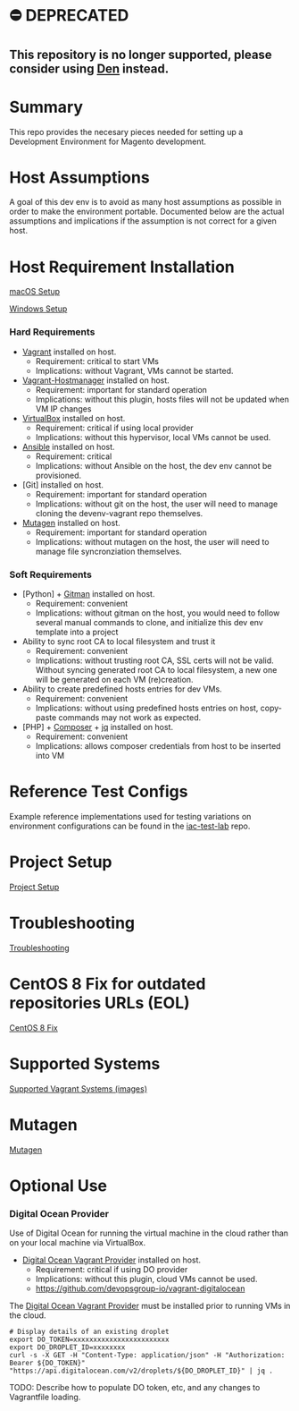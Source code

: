 # ⛔️ DEPRECATED
## This repository is no longer supported, please consider using [Den](https://github.com/swiftotter/den) instead.

# Summary

This repo provides the necesary pieces needed for setting up a Development Environment for Magento development.

# Host Assumptions

A goal of this dev env is to avoid as many host assumptions as possible in order to make the environment portable. Documented below are the actual assumptions and implications if the assumption is not correct for a given host.

# Host Requirement Installation

[macOS Setup](macOsSetup.md)

[Windows Setup](windowsSetup.md)

### Hard Requirements

- [Vagrant] installed on host.
    * Requirement: critical to start VMs
    * Implications: without Vagrant, VMs cannot be started.
- [Vagrant-Hostmanager] installed on host.
    * Requirement: important for standard operation
    * Implications: without this plugin, hosts files will not be updated when VM IP changes
- [VirtualBox] installed on host.
    * Requirement: critical if using local provider
    * Implications: without this hypervisor, local VMs cannot be used.
- [Ansible] installed on host.
    * Requirement: critical
    * Implications: without Ansible on the host, the dev env cannot be provisioned.
- [Git] installed on host.
    * Requirement: important for standard operation
    * Implications: without git on the host, the user will need to manage cloning the devenv-vagrant repo themselves.
- [Mutagen] installed on host.
    * Requirement: important for standard operation
    * Implications: without mutagen on the host, the user will need to manage file syncronziation themselves.

### Soft Requirements

- [Python] + [Gitman] installed on host.
    * Requirement: convenient
    * Implications: without gitman on the host, you would need to follow several manual commands to clone, and initialize this dev env template into a project
- Ability to sync root CA to local filesystem and trust it
    * Requirement: convenient
    * Implications: without trusting root CA, SSL certs will not be valid. Without syncing generated root CA to local filesystem, a new one will be generated on each VM (re)creation.
- Ability to create predefined hosts entries for dev VMs.
    * Requirement: convenient
    * Implications: without using predefined hosts entries on host, copy-paste commands may not work as expected.
- [PHP] + [Composer] + [jq] installed on host.
    * Requirement: convenient
    * Implications: allows composer credentials from host to be inserted into VM

# Reference Test Configs

Example reference implementations used for testing variations on environment configurations can be found in the [iac-test-lab] repo.

# Project Setup

[Project Setup](projectSetup.md)

# Troubleshooting

[Troubleshooting](troubleshooting.md)

# CentOS 8 Fix for outdated repositories URLs (EOL)
[CentOS 8 Fix](Centos8EOL.md)

# Supported Systems
[Supported Vagrant Systems (images)](SupportedOS.md)

# Mutagen
[Mutagen](mutagen.md)

# Optional Use

### Digital Ocean Provider

Use of Digital Ocean for running the virtual machine in the cloud rather than on your local machine via VirtualBox.

- [Digital Ocean Vagrant Provider] installed on host.
    * Requirement: critical if using DO provider
    * Implications: without this plugin, cloud VMs cannot be used.
    * https://github.com/devopsgroup-io/vagrant-digitalocean

The [Digital Ocean Vagrant Provider] must be installed prior to running VMs in the cloud.

    # Display details of an existing droplet
    export DO_TOKEN=xxxxxxxxxxxxxxxxxxxxxxxx
    export DO_DROPLET_ID=xxxxxxxx
    curl -s -X GET -H "Content-Type: application/json" -H "Authorization: Bearer ${DO_TOKEN}" "https://api.digitalocean.com/v2/droplets/${DO_DROPLET_ID}" | jq .

TODO: Describe how to populate DO token, etc, and any changes to Vagrantfile loading.





[Vagrant]: https://www.vagrantup.com/
[Virtualbox]: https://www.virtualbox.org/
[Vagrant-Hostmanager]: https://github.com/devopsgroup-io/vagrant-hostmanager
[Composer]: https://getcomposer.org/
[jq]: https://stedolan.github.io/jq/
[Digital Ocean Vagrant Provider]: https://github.com/devopsgroup-io/vagrant-digitalocean
[Ansible]: https://www.ansible.com/
[Mutagen]: https://mutagen.io/
[Gitman]: https://github.com/jacebrowning/gitman
[iac-test-lab]: https://github.com/classyllama/iac-test-lab
